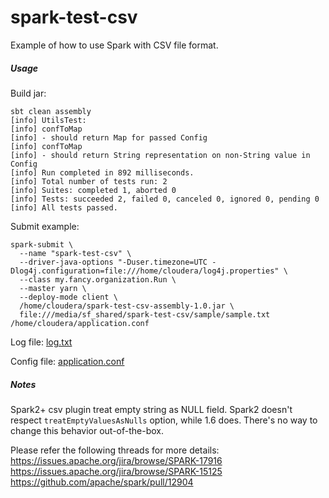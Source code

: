 # spark-test-csv

Example of how to use Spark with CSV file format.

##### Usage
Build jar:
```
sbt clean assembly
[info] UtilsTest:
[info] confToMap
[info] - should return Map for passed Config
[info] confToMap
[info] - should return String representation on non-String value in Config
[info] Run completed in 892 milliseconds.
[info] Total number of tests run: 2
[info] Suites: completed 1, aborted 0
[info] Tests: succeeded 2, failed 0, canceled 0, ignored 0, pending 0
[info] All tests passed.
```
Submit example:
```
spark-submit \
  --name "spark-test-csv" \
  --driver-java-options "-Duser.timezone=UTC -Dlog4j.configuration=file:///home/cloudera/log4j.properties" \
  --class my.fancy.organization.Run \
  --master yarn \
  --deploy-mode client \
  /home/cloudera/spark-test-csv-assembly-1.0.jar \
  file:///media/sf_shared/spark-test-csv/sample/sample.txt /home/cloudera/application.conf
```

Log file: [log.txt](./log.txt)

Config file: [application.conf](./src/main/resources/application.conf)


##### Notes
Spark2+ csv plugin treat empty string as NULL field. Spark2 doesn't respect `treatEmptyValuesAsNulls` option, while 1.6 does. There's no way to change this behavior out-of-the-box. 

Please refer the following threads for more details:
https://issues.apache.org/jira/browse/SPARK-17916
https://issues.apache.org/jira/browse/SPARK-15125
https://github.com/apache/spark/pull/12904